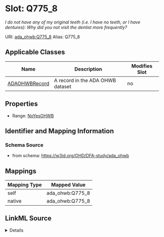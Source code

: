 

# Slot: Q775_8 


_I do not have any of my original teeth (i.e. I have no teeth, or I have dentures): Why did you not visit the dentist more frequently?_





URI: [ada_ohwb:Q775_8](https://w3id.org/OHD/DFA-study/ada_ohwb/Q775_8)
Alias: Q775_8

<!-- no inheritance hierarchy -->





## Applicable Classes

| Name | Description | Modifies Slot |
| --- | --- | --- |
| [ADAOHWBRecord](ADAOHWBRecord.md) | A record in the ADA OHWB dataset |  no  |







## Properties

* Range: [NoYesOHWB](NoYesOHWB.md)





## Identifier and Mapping Information







### Schema Source


* from schema: https://w3id.org/OHD/DFA-study/ada_ohwb




## Mappings

| Mapping Type | Mapped Value |
| ---  | ---  |
| self | ada_ohwb:Q775_8 |
| native | ada_ohwb:Q775_8 |




## LinkML Source

<details>
```yaml
name: Q775_8
description: 'I do not have any of my original teeth (i.e. I have no teeth, or I have
  dentures): Why did you not visit the dentist more frequently?'
from_schema: https://w3id.org/OHD/DFA-study/ada_ohwb
rank: 1000
alias: Q775_8
domain_of:
- ADA_OHWBRecord
range: NoYesOHWB

```
</details>